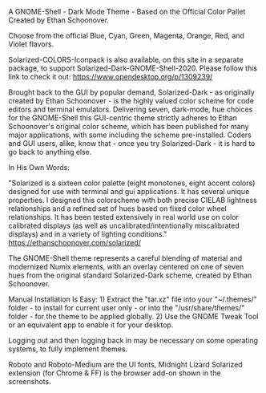 A GNOME-Shell - Dark Mode Theme - Based on the Official Color Pallet Created by Ethan Schoonover.

Choose from the official Blue, Cyan, Green, Magenta, Orange, Red, and Violet flavors.


Solarized-COLORS-Iconpack is also available, on this site in a separate package, to support Solarized-Dark-GNOME-Shell-2020. Please follow this link to check it out: https://www.opendesktop.org/p/1309239/


Brought back to the GUI by popular demand, Solarized-Dark - as originally created by Ethan Schoonover - is the highly valued color scheme for code editors and terminal emulators. Delivering seven, dark-mode, hue choices for the GNOME-Shell this GUI-centric theme strictly adheres to Ethan Schoonover's original color scheme, which has been published for many major applications, with some including the scheme pre-installed. Coders and GUI users, alike, know that - once you try Solarized-Dark - it is hard to go back to anything else.

In His Own Words:

"Solarized is a sixteen color palette (eight monotones, eight accent colors) designed for use with terminal and gui applications. It has several unique properties. I designed this colorscheme with both precise CIELAB lightness relationships and a refined set of hues based on fixed color wheel relationships. It has been tested extensively in real world use on color calibrated displays (as well as uncalibrated/intentionally miscalibrated displays) and in a variety of lighting conditions." https://ethanschoonover.com/solarized/

The GNOME-Shell theme represents a careful blending of material and modernized Numix elements, with an overlay centered on one of seven hues from the original standard Solarized-Dark scheme, created by Ethan Schoonover.

Manual Installation Is Easy: 1) Extract the "tar.xz" file into your "~/.themes/" folder - to install for current user only - or into the "/usr/share/themes/" folder - for the theme to be applied globally. 2) Use the GNOME Tweak Tool or an equivalent app to enable it for your desktop.

Logging out and then logging back in may be necessary on some operating systems, to fully implement themes.

Roboto and Roboto-Medium are the UI fonts, Midnight Lizard Solarized extension (for Chrome & FF) is the browser add-on shown in the screenshots.
